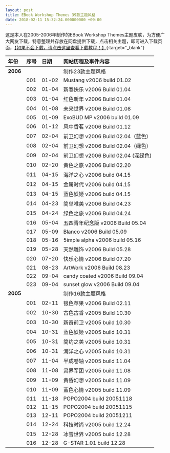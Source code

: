 ```yaml
---
layout: post
title: EBook Workshop Themes 39款主题风格
date: 2018-02-11 15:32:24.000000000 +09:00
---
```


这是本人在2005-2006年制作的EBook Workshop Themes主题皮肤，为方便广大网友下载，特意整理并存放在网盘提供下载，点击相关主题，即可进入下载页面，[【如果不会下载，请点击这里查看下载教程！】](http://blog.sina.com.cn/s/blog_180e76fbf0102x78i.html){:target="_blank"}

| 年份 | 序号 |日期 |网站历程及事件内容 |
|:-------------|:-------------|:------|:------------| 
|**2006**|     |     |制作23款主题风格|
|    |001|01-02|Mustang v2006 build 01.02|
|    |002|01-04|新春快乐 v2006 Build 01.04|
|    |003|01-04|红色新年 v2006 Build 01.04|
|    |004|01-08|未来世界 v2006 Build 01.08|
|    |005|01-09|ExoBUD MP v2006 build 01.09|
|    |006|01-12|风中香茗 v2006 Build 01.12|    
|    |007|02-04|前卫幻想 v2006 Build 02.04（蓝色）|
|    |008|02-04|前卫幻想 v2006 Build 02.04（绿色）|
|    |009|02-04|前卫幻想 v2006 Build 02.04 (深绿色)|
|    |010|02-20|黄色之旅 v2006 Build 02.20|
|    |011|04-15|海洋之心 v2006 build 04.15|
|    |012|04-15|金属时代 v2006 build 04.15|
|    |013|04-15|蓝色妖姬 v2006 build 04.15|
|    |014|04-23|简单唯美 v2006 Build 04.23|
|    |015|04-24|绿色之旅 v2006 Build 04.24|
|    |016|05-04|五四青年纪念版 v2006 Build 05.04|
|    |017|05-09|Blanco v2006 Build 05.09|
|    |018|05-16|5imple alpha v2006 build 05.16|
|    |019|05-28|天然雕饰 v2006 Build 05.28|
|    |020|07-20|快乐心情 v2006 Build 07.20|
|    |021|08-23|ArtWork v2006 Build 08.23|
|    |022|09-04|candy coated v2006 Build 09.04|
|    |023|09-04|sunset glow v2006 Build 09.04|
|**2005**|     |     |制作16款主题风格|
|    |001|02-11|银色苹果 v2006 Build 02.11|
|    |002|10-30|古色古香 v2005 Build 10.30|
|    |003|10-30|新奇前卫 v2005 build 10.30|
|    |004|10-31|蓝色妖姬 v2005 build 10.31|
|    |005|10-31|简约之美 v2005 build 10.31 |   
|    |006|10-31|海洋之心 v2005 build 10.31|
|    |007|11-04|半成卷轴 v2005 build 11.04|
|    |008|11-08|灵界军团 v2005 build 11.08|
|    |009|11-09|黄昏幻想 v2005 build 11.09|
|    |010|11-09|蓝色心情 v2005 build 11.09|
|    |011|11-18|POPO2004 build 20051118|
|    |012|11-15|POPO2004 build 20051115|
|    |013|12-11|POPO2004 build 20051211|
|    |014|12-24|科技时尚 v2005 build 12.24|
|    |015|12-28|冰雪世界 v2005 build 12.28|
|    |016|12-28|G-STAR 1.01  build 12.28|
    
    
